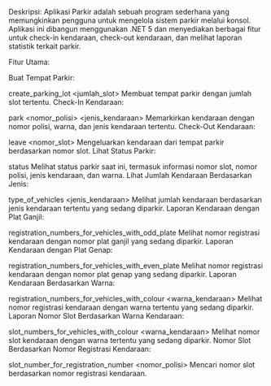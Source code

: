 Deskripsi:
Aplikasi Parkir adalah sebuah program sederhana yang memungkinkan pengguna untuk mengelola sistem parkir melalui konsol. Aplikasi ini dibangun menggunakan .NET 5 dan menyediakan berbagai fitur untuk check-in kendaraan, check-out kendaraan, dan melihat laporan statistik terkait parkir.

Fitur Utama:

Buat Tempat Parkir:

create_parking_lot <jumlah_slot>
Membuat tempat parkir dengan jumlah slot tertentu.
Check-In Kendaraan:

park <nomor_polisi> <warna> <jenis_kendaraan>
Memarkirkan kendaraan dengan nomor polisi, warna, dan jenis kendaraan tertentu.
Check-Out Kendaraan:

leave <nomor_slot>
Mengeluarkan kendaraan dari tempat parkir berdasarkan nomor slot.
Lihat Status Parkir:

status
Melihat status parkir saat ini, termasuk informasi nomor slot, nomor polisi, jenis kendaraan, dan warna.
Lihat Jumlah Kendaraan Berdasarkan Jenis:

type_of_vehicles <jenis_kendaraan>
Melihat jumlah kendaraan berdasarkan jenis kendaraan tertentu yang sedang diparkir.
Laporan Kendaraan dengan Plat Ganjil:

registration_numbers_for_vehicles_with_odd_plate
Melihat nomor registrasi kendaraan dengan nomor plat ganjil yang sedang diparkir.
Laporan Kendaraan dengan Plat Genap:

registration_numbers_for_vehicles_with_even_plate
Melihat nomor registrasi kendaraan dengan nomor plat genap yang sedang diparkir.
Laporan Kendaraan Berdasarkan Warna:

registration_numbers_for_vehicles_with_colour <warna_kendaraan>
Melihat nomor registrasi kendaraan dengan warna tertentu yang sedang diparkir.
Laporan Nomor Slot Berdasarkan Warna Kendaraan:

slot_numbers_for_vehicles_with_colour <warna_kendaraan>
Melihat nomor slot kendaraan dengan warna tertentu yang sedang diparkir.
Nomor Slot Berdasarkan Nomor Registrasi Kendaraan:

slot_number_for_registration_number <nomor_polisi>
Mencari nomor slot berdasarkan nomor registrasi kendaraan.
